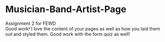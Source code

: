 # Musician-Band-Artist-Page
Assignment 2 for FEWD  
Good work! I love the content of your pages as well as how you laid them out and styled them. Good work with the form quiz as well!
